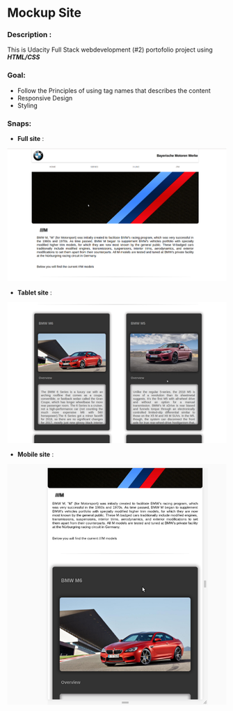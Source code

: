 # Mockup Site

### Description :
This is Udacity Full Stack webdevelopment (#2) portofolio project using ***HTML/CSS***

### Goal:
- Follow the Principles of using tag names that describes the content
- Responsive Design
- Styling
### Snaps:
- **Full site** :

![Snap 1](https://github.com/El-Messiry/portofolio-project/blob/master/README_imgs/site(1).png)

- **Tablet site** :

![Snap 1](https://github.com/El-Messiry/portofolio-project/blob/master/README_imgs/site(2).png)

- **Mobile site** :

![Snap 1](https://github.com/El-Messiry/portofolio-project/blob/master/README_imgs/site(3).png)
